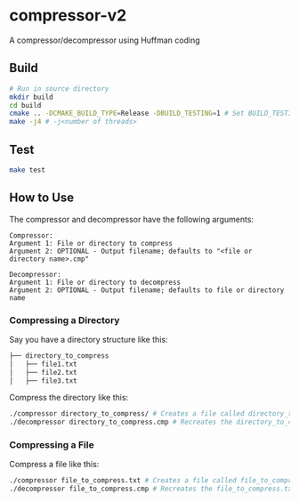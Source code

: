 # compressor-v2
A compressor/decompressor using Huffman coding  

## Build
```bash
# Run in source directory
mkdir build
cd build
cmake .. -DCMAKE_BUILD_TYPE=Release -DBUILD_TESTING=1 # Set BUILD_TESTING to 0 to not build tests
make -j4 # -j<number of threads>
```

## Test
```bash
make test
```

## How to Use
The compressor and decompressor have the following arguments:
```
Compressor:
Argument 1: File or directory to compress
Argument 2: OPTIONAL - Output filename; defaults to "<file or directory name>.cmp"

Decompressor:
Argument 1: File or directory to decompress
Argument 2: OPTIONAL - Output filename; defaults to file or directory name
```
### Compressing a Directory
Say you have a directory structure like this:
```bash
├── directory_to_compress
│   ├── file1.txt
│   ├── file2.txt
│   ├── file3.txt
```
Compress the directory like this:
```bash
./compressor directory_to_compress/ # Creates a file called directory_to_compress.cmp
./decompressor directory_to_compress.cmp # Recreates the directory_to_compress directory
```

### Compressing a File
Compress a file like this:
```bash
./compressor file_to_compress.txt # Creates a file called file_to_compress.cmp
./decompressor file_to_compress.cmp # Recreates the file_to_compress.txt
```
